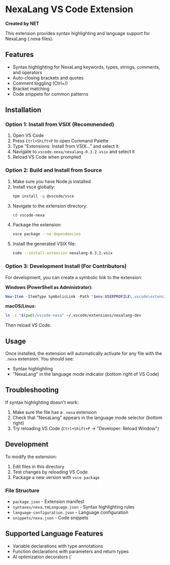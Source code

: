 # NexaLang VS Code Extension

**Created by NET**

This extension provides syntax highlighting and language support for NexaLang (.nexa files).

## Features

- Syntax highlighting for NexaLang keywords, types, strings, comments, and operators
- Auto-closing brackets and quotes
- Comment toggling (Ctrl+/)
- Bracket matching
- Code snippets for common patterns

## Installation

### Option 1: Install from VSIX (Recommended)

1. Open VS Code
2. Press `Ctrl+Shift+P` to open Command Palette
3. Type "Extensions: Install from VSIX..." and select it
4. Navigate to `vscode-nexa/nexalang-0.3.2.vsix` and select it
5. Reload VS Code when prompted

### Option 2: Build and Install from Source

1. Make sure you have Node.js installed
2. Install vsce globally:
   ```bash
   npm install -g @vscode/vsce
   ```
3. Navigate to the extension directory:
   ```bash
   cd vscode-nexa
   ```
4. Package the extension:
   ```bash
   vsce package --no-dependencies
   ```
5. Install the generated VSIX file:
   ```bash
   code --install-extension nexalang-0.3.2.vsix
   ```

### Option 3: Development Install (For Contributors)

For development, you can create a symbolic link to the extension:

**Windows (PowerShell as Administrator):**
```powershell
New-Item -ItemType SymbolicLink -Path "$env:USERPROFILE\.vscode\extensions\nexalang-dev" -Target "$(pwd)\vscode-nexa"
```

**macOS/Linux:**
```bash
ln -s "$(pwd)/vscode-nexa" ~/.vscode/extensions/nexalang-dev
```

Then reload VS Code.

## Usage

Once installed, the extension will automatically activate for any file with the `.nexa` extension. You should see:
- Syntax highlighting
- "NexaLang" in the language mode indicator (bottom right of VS Code)

## Troubleshooting

If syntax highlighting doesn't work:
1. Make sure the file has a `.nexa` extension
2. Check that "NexaLang" appears in the language mode selector (bottom right)
3. Try reloading VS Code (`Ctrl+Shift+P` → "Developer: Reload Window")

## Development

To modify the extension:
1. Edit files in this directory
2. Test changes by reloading VS Code
3. Package a new version with `vsce package`

### File Structure
- `package.json` - Extension manifest
- `syntaxes/nexa.tmLanguage.json` - Syntax highlighting rules
- `language-configuration.json` - Language configuration
- `snippets/nexa.json` - Code snippets

## Supported Language Features

- Variable declarations with type annotations
- Function declarations with parameters and return types
- AI optimization decorators (`